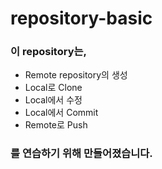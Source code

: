 # repository-basic


### 이 repository는,  
* Remote repository의 생성
* Local로 Clone
* Local에서 수정
* Local에서 Commit
* Remote로 Push  

### 를 연습하기 위해 만들어졌습니다.